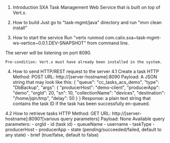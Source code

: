 1. Introduction
SXA Task Management Web Service that is built on top of Vert.x.

2. How to build
Just go to "task-mgmt/java" directory and run "mvn clean install"

3. How to start the service
Run "vertx runmod com.calix.sxa~task-mgmt-ws-vertice~0.0.1.DEV-SNAPSHOT" from command line.

The server will be listening on port 8090.

    Pre-condition: Vert.x must have already been installed in the system.

4. How to send HTTP/REST request to the server
4.1 Create a task
 HTTP Method: POST
 URL: http://[server-hostname]:8090
 Payload:   A JSON string that may look like this:
 {
     "queue": "cc_tasks_acs_demo",
     "type": "DbBackup",
     "args": {
             "producerHost": "demo-client",
             "producerApp": "demo",
             "orgId": 20,
             "sn": 10,
             "collectionName": "devices",
             "destination": "/home/jqin/tmp",
             "delay": 50
     }
 }
 Response: a plain text string that contains the task ID if the task has been successfully en-queued.

4.2 How to retrieve tasks
 HTTP Method: GET
 URL: http://[server-hostname]:8090?[various query parameters]
 Payload:   None
 Available query parameters:
            - orgId
            - id   (task id)
            - queueName
            - username
            - taskType
            - producerHost
            - producerApp
            - state (pending/succeeded/failed, default to any state)
            - brief (true/false, default to false)